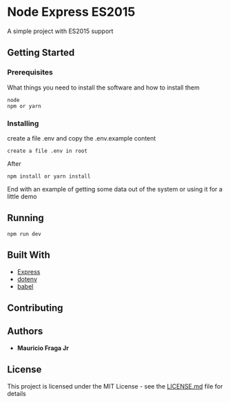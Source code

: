 # Node Express ES2015

A simple project with ES2015 support

## Getting Started

### Prerequisites

What things you need to install the software and how to install them

```
node
npm or yarn
```

### Installing

create a file .env and copy the .env.example content

```
create a file .env in root
```

After

```
npm install or yarn install
```

End with an example of getting some data out of the system or using it for a little demo

## Running

```
npm run dev
```

## Built With

* [Express](http://expressjs.com/)
* [dotenv](https://www.npmjs.com/package/dotenv)
* [babel](https://babeljs.io/)

## Contributing

## Authors

* **Mauricio Fraga Jr** 

## License

This project is licensed under the MIT License - see the [LICENSE.md](LICENSE.md) file for details
